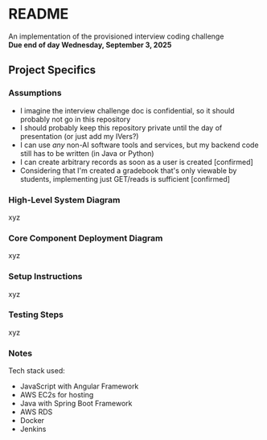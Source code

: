 # README
An implementation of the provisioned interview coding challenge\
**Due end of day Wednesday, September 3, 2025**

## Project Specifics
### Assumptions
- I imagine the interview challenge doc is confidential, so it should probably not go in this repository
- I should probably keep this repository private until the day of presentation (or just add my IVers?)
- I can use *any* non-AI software tools and services, but my backend code still has to be written (in Java or Python)
- I can create arbitrary records as soon as a user is created [confirmed]
- Considering that I'm created a gradebook that's only viewable by students, implementing just GET/reads is sufficient [confirmed]

### High-Level System Diagram
xyz

### Core Component Deployment Diagram
xyz

### Setup Instructions
xyz

### Testing Steps
xyz

### Notes
Tech stack used:
- JavaScript with Angular Framework
- AWS EC2s for hosting
- Java with Spring Boot Framework
- AWS RDS
- Docker
- Jenkins